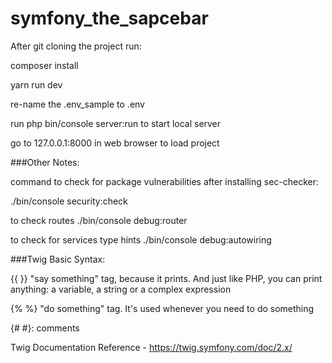 # symfony_the_sapcebar

After git cloning the project run:

composer install

yarn run dev

re-name the .env_sample to .env

run php bin/console server:run to start local server

go to 127.0.0.1:8000 in web browser to load project 

###Other Notes:

command to check for package vulnerabilities after installing sec-checker: 

./bin/console security:check

to check routes
./bin/console debug:router

to check for services type hints
./bin/console debug:autowiring

###Twig Basic Syntax:

{{ }} "say something" tag, because it prints. 
And just like PHP, you can print anything: a variable, a string or a complex expression



{% %} "do something" tag. It's used whenever you need to do something


{# #}: comments

Twig Documentation Reference - https://twig.symfony.com/doc/2.x/

